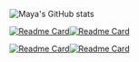 ![Maya's GitHub stats](https://github-readme-stats.vercel.app/api?username=msatori&show_icons=true&theme=tokyonight)
 

[![Readme Card](https://github-readme-stats.vercel.app/api/pin/?username=msatori&repo=dev-tools&theme=tokyonight)](https://github.com/msatori/maya-santiago)[![Readme Card](https://github-readme-stats.vercel.app/api/pin/?username=msatori&repo=dev-learn&theme=tokyonight)](https://github.com/jess-smith49/dev-tools)

[![Readme Card](https://github-readme-stats.vercel.app/api/pin/?username=msatori&repo=budgie-the-tracker&theme=tokyonight)](https://github.com/msatori/budgie-the-tracker)[![Readme Card](https://github-readme-stats.vercel.app/api/pin/?username=msatori&repo=book-search&theme=tokyonight)](https://github.com/msatori/book-search)
